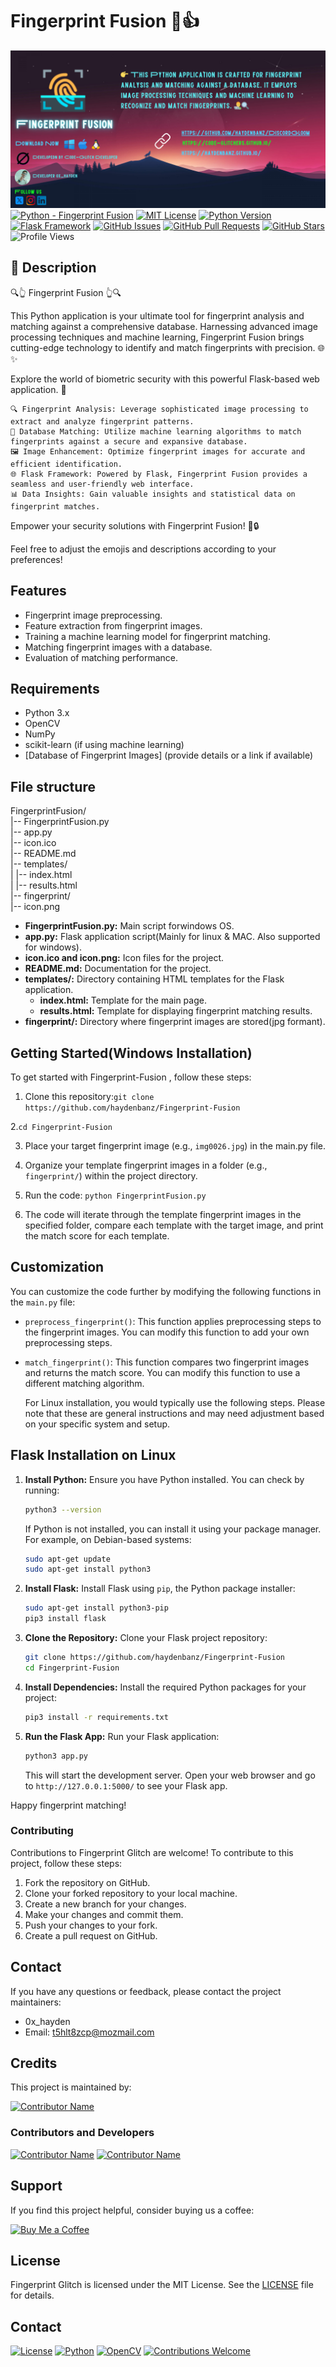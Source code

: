# Fingerprint Fusion 🤖👍
![DiscordGloom Logo](https://github.com/haydenbanz/Fingerprint-Fusion/blob/main/banner.png?raw=true)
[![Python - Fingerprint Fusion](https://img.shields.io/static/v1?label=Python&message=Fingerprint%20Fusion&color=%232A3E87&labelColor=%236A7DA8&style=for-the-badge&&logo=python)](https://github.com/haydenbanz/Fingerprint-Fusion/)
[![MIT License](https://img.shields.io/static/v1?label=License&message=MIT&color=%233DA639&labelColor=%23e3e3e3&style=for-the-badge)](https://github.com/haydenbanz/Fingerprint-Fusion/blob/main/LICENSE)
[![Python Version](https://img.shields.io/static/v1?label=Python&message=3.6%2B&color=%230078D6&labelColor=%23e3e3e3&style=for-the-badge&logo=python)](https://www.python.org/downloads/)
[![Flask Framework](https://img.shields.io/static/v1?label=Flask&message=Web%20Framework&color=%23FFFFFF&labelColor=%23000000&style=for-the-badge)](https://pypi.org/project/Flask/)
[![GitHub Issues](https://img.shields.io/github/issues/haydenbanz/Fingerprint-Fusion?style=for-the-badge)](https://github.com/haydenbanz/Fingerprint-Fusion/issues)
[![GitHub Pull Requests](https://img.shields.io/github/issues-pr/haydenbanz/Fingerprint-Fusion?style=for-the-badge)](https://github.com/haydenbanz/Fingerprint-Fusion/pulls)
[![GitHub Stars](https://img.shields.io/github/stars/haydenbanz/Fingerprint-Fusion?style=for-the-badge)](https://github.com/haydenbanz/Fingerprint-Fusion/stargazers)
![Profile Views](https://komarev.com/ghpvc/?username=haydenbanz&color=%232A3E87&labelColor=%236A7DA8&style=for-the-badge)


## 📖 Description

🔍👆 Fingerprint Fusion 👆🔍

This Python application is your ultimate tool for fingerprint analysis and matching against a comprehensive database. Harnessing advanced image processing techniques and machine learning, Fingerprint Fusion brings cutting-edge technology to identify and match fingerprints with precision. 🌐✨

Explore the world of biometric security with this powerful Flask-based web application. 🚀

    🔍 Fingerprint Analysis: Leverage sophisticated image processing to extract and analyze fingerprint patterns.
    🔄 Database Matching: Utilize machine learning algorithms to match fingerprints against a secure and expansive database.
    🖼️ Image Enhancement: Optimize fingerprint images for accurate and efficient identification.
    🌐 Flask Framework: Powered by Flask, Fingerprint Fusion provides a seamless and user-friendly web interface.
    📊 Data Insights: Gain valuable insights and statistical data on fingerprint matches.

Empower your security solutions with Fingerprint Fusion! 👤🔒

Feel free to adjust the emojis and descriptions according to your preferences!
## Features
- Fingerprint image preprocessing.
- Feature extraction from fingerprint images.
- Training a machine learning model for fingerprint matching.
- Matching fingerprint images with a database.
- Evaluation of matching performance.

## Requirements
- Python 3.x
- OpenCV
- NumPy
- scikit-learn (if using machine learning)
- [Database of Fingerprint Images] (provide details or a link if available)
  
## File structure
FingerprintFusion/<br>
|-- FingerprintFusion.py<br>
|-- app.py<br>
|-- icon.ico<br>
|-- README.md<br>
|-- templates/<br>
|   |-- index.html<br>
|   |-- results.html<br>
|-- fingerprint/<br>
|-- icon.png<br>


- **FingerprintFusion.py:** Main script forwindows OS.
- **app.py:** Flask application script(Mainly for linux & MAC. Also supported for windows).
- **icon.ico and icon.png:** Icon files for the project.
- **README.md:** Documentation for the project.
- **templates/:** Directory containing HTML templates for the Flask application.
  - **index.html:** Template for the main page.
  - **results.html:** Template for displaying fingerprint matching results.
- **fingerprint/:** Directory where fingerprint images are stored(jpg formant).

## Getting Started(Windows Installation)
To get started with Fingerprint-Fusion , follow these steps:

1. Clone this repository:`git clone https://github.com/haydenbanz/Fingerprint-Fusion`
  
  
 2.`cd Fingerprint-Fusion`

3. Place your target fingerprint image (e.g., `img0026.jpg`) in the main.py file.

4. Organize your template fingerprint images in a folder (e.g., `fingerprint/`) within the project directory.

5. Run the code:
 `python FingerprintFusion.py`


6. The code will iterate through the template fingerprint images in the specified folder, compare each template with the target image, and print the match score for each template.

## Customization

You can customize the code further by modifying the following functions in the `main.py` file:

* `preprocess_fingerprint()`: This function applies preprocessing steps to the fingerprint images. You can modify this function to add your own preprocessing steps.
* `match_fingerprint()`: This function compares two fingerprint images and returns the match score. You can modify this function to use a different matching algorithm.

  For Linux installation, you would typically use the following steps. Please note that these are general instructions and may need adjustment based on your specific system and setup.

## Flask Installation on Linux

1. **Install Python:**
   Ensure you have Python installed. You can check by running:
   ```bash
   python3 --version
   ```
   If Python is not installed, you can install it using your package manager. For example, on Debian-based systems:
   ```bash
   sudo apt-get update
   sudo apt-get install python3
   ```

2. **Install Flask:**
   Install Flask using `pip`, the Python package installer:
   ```bash
   sudo apt-get install python3-pip
   pip3 install flask
   ```

3. **Clone the Repository:**
   Clone your Flask project repository:
   ```bash
   git clone https://github.com/haydenbanz/Fingerprint-Fusion
   cd Fingerprint-Fusion
   ```

4. **Install Dependencies:**
   Install the required Python packages for your project:
   ```bash
   pip3 install -r requirements.txt
   ```

5. **Run the Flask App:**
   Run your Flask application:
   ```bash
   python3 app.py
   ```

   This will start the development server. Open your web browser and go to `http://127.0.0.1:5000/` to see your Flask app.


Happy fingerprint matching!





### Contributing

Contributions to Fingerprint Glitch are welcome! To contribute to this project, follow these steps:

1. Fork the repository on GitHub.
2. Clone your forked repository to your local machine.
3. Create a new branch for your changes.
4. Make your changes and commit them.
5. Push your changes to your fork.
6. Create a pull request on GitHub.
## Contact

If you have any questions or feedback, please contact the project maintainers:

* 0x_hayden
* Email: t5hlt8zcp@mozmail.com
## Credits

This project is maintained by:

[<img src="https://avatars.githubusercontent.com/u/135024483?s=48&v=4" width="64" height="64" alt="Contributor Name">](https://github.com/code-glitchers)

### Contributors and Developers

[<img src="https://avatars.githubusercontent.com/u/67865621?s=64&v=4" width="64" height="64" alt="Contributor Name">](https://github.com/mindglitchers)
[<img src="https://avatars.githubusercontent.com/u/116929670?s=64&v=4" width="64" height="64" alt="Contributor Name">](https://github.com/AldrinCode)


## Support

If you find this project helpful, consider buying us a coffee:

[![Buy Me a Coffee](https://img.shields.io/badge/Buy%20Me%20a%20Coffee-%23FFDD00?style=for-the-badge&logo=ko-fi&logoColor=white)](https://ko-fi.com/ciph3r#pageMessageModal)


## License

Fingerprint Glitch is licensed under the MIT License. See the [LICENSE](LICENSE) file for details.
## Contact


   
[![License](https://img.shields.io/badge/License-MIT-blue.svg)](LICENSE.md)
[![Python](https://img.shields.io/badge/Python-3.x-brightgreen.svg)](https://www.python.org/)
[![OpenCV](https://img.shields.io/badge/OpenCV-4.x-orange.svg)](https://opencv.org/)
[![Contributions Welcome](https://img.shields.io/badge/Contributions-Welcome-brightgreen.svg)](CONTRIBUTING.md)






